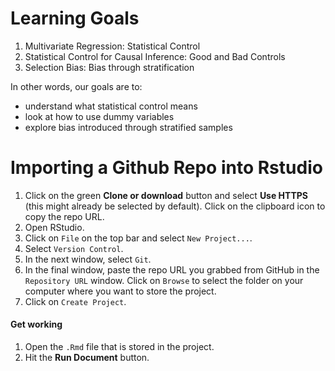 # Learning Goals

1.   Multivariate Regression: Statistical Control
2.   Statistical Control for Causal Inference: Good and Bad Controls
3.   Selection Bias: Bias through stratification

In other words, our goals are to:
 + understand what statistical control means
 + look at how to use dummy variables
 + explore bias introduced through stratified samples

# Importing a Github Repo into Rstudio

1. Click on the green **Clone or download** button and select **Use HTTPS** (this might already be selected by default). Click on the clipboard icon to copy the repo URL.
2. Open RStudio.
3. Click on `File` on the top bar and select `New Project...`.
4. Select `Version Control`. 
5. In the next window, select `Git`.
6. In the final window, paste the repo URL you grabbed from GitHub in the `Repository URL` window. Click on `Browse` to select the folder on your computer where you want to store the project.
7. Click on `Create Project`.
  
#### Get working
1. Open the `.Rmd` file that is stored in the project.
2. Hit the **Run Document** button.
